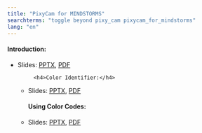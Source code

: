 ```yaml
---
title: "PixyCam for MINDSTORMS"
searchterms: "toggle beyond pixy_cam pixycam_for_mindstorms"
lang: "en"
---
```

 <h4>Introduction:</h4>
 <ul>
 <li class="ng-binding">Slides:
 <a href="translations/en-us/beyond/PixyIntro.pptx">PPTX</a>,
 <a href="translations/en-us/beyond/PixyIntro.pdf">PDF</a>
 </li>

		 <h4>Color Identifier:</h4>
 <ul>
 <li class="ng-binding">Slides:
 <a href="translations/en-us/beyond/PixyColorIdentifier.pptx">PPTX</a>,
 <a href="translations/en-us/beyond/PixyColorIdentifier.pdf">PDF</a>
 </li>
		 <h4>Using Color Codes:</h4>
 <li class="ng-binding">Slides:
 <a href="translations/en-us/beyond/PixyColorCodes.pptx">PPTX</a>,
 <a href="translations/en-us/beyond/PixyColorCodes.pdf">PDF</a>
 </li>
</ul>
